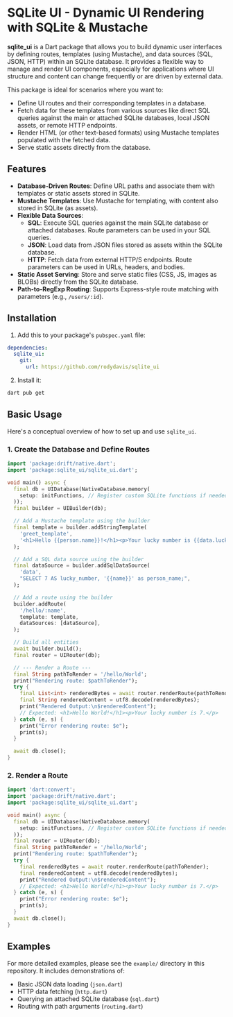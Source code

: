 # SQLite UI - Dynamic UI Rendering with SQLite & Mustache

**sqlite_ui** is a Dart package that allows you to build dynamic user interfaces by defining routes, templates (using Mustache), and data sources (SQL, JSON, HTTP) within an SQLite database. It provides a flexible way to manage and render UI components, especially for applications where UI structure and content can change frequently or are driven by external data.

This package is ideal for scenarios where you want to:

*   Define UI routes and their corresponding templates in a database.
*   Fetch data for these templates from various sources like direct SQL queries against the main or attached SQLite databases, local JSON assets, or remote HTTP endpoints.
*   Render HTML (or other text-based formats) using Mustache templates populated with the fetched data.
*   Serve static assets directly from the database.

## Features

*   **Database-Driven Routes**: Define URL paths and associate them with templates or static assets stored in SQLite.
*   **Mustache Templates**: Use Mustache for templating, with content also stored in SQLite (as assets).
*   **Flexible Data Sources**:
    *   **SQL**: Execute SQL queries against the main SQLite database or attached databases. Route parameters can be used in your SQL queries.
    *   **JSON**: Load data from JSON files stored as assets within the SQLite database.
    *   **HTTP**: Fetch data from external HTTP/S endpoints. Route parameters can be used in URLs, headers, and bodies.
*   **Static Asset Serving**: Store and serve static files (CSS, JS, images as BLOBs) directly from the SQLite database.
*   **Path-to-RegExp Routing**: Supports Express-style route matching with parameters (e.g., `/users/:id`).

## Installation

1.  Add this to your package's `pubspec.yaml` file:

```yaml
dependencies:
  sqlite_ui:
    git:
      url: https://github.com/rodydavis/sqlite_ui
```

2.  Install it:

```bash
dart pub get
```

## Basic Usage

Here's a conceptual overview of how to set up and use `sqlite_ui`.

### 1. Create the Database and Define Routes

```dart
import 'package:drift/native.dart';
import 'package:sqlite_ui/sqlite_ui.dart';

void main() async {
  final db = UIDatabase(NativeDatabase.memory(
    setup: initFunctions, // Register custom SQLite functions if needed
  ));
  final builder = UIBuilder(db);

  // Add a Mustache template using the builder
  final template = builder.addStringTemplate(
    'greet_template',
    '<h1>Hello {{person.name}}!</h1><p>Your lucky number is {{data.lucky_number}}.</p>',
  );

  // Add a SQL data source using the builder
  final dataSource = builder.addSqlDataSource(
    'data',
    "SELECT 7 AS lucky_number, '{{name}}' as person_name;",
  );

  // Add a route using the builder
  builder.addRoute(
    '/hello/:name',
    template: template,
    dataSources: [dataSource],
  );

  // Build all entities
  await builder.build();
  final router = UIRouter(db);

  // --- Render a Route ---
  final String pathToRender = '/hello/World';
  print("Rendering route: $pathToRender");
  try {
    final List<int> renderedBytes = await router.renderRoute(pathToRender, htmlEscapeValues: false);
    final String renderedContent = utf8.decode(renderedBytes);
    print("Rendered Output:\n$renderedContent");
    // Expected: <h1>Hello World!</h1><p>Your lucky number is 7.</p>
  } catch (e, s) {
    print("Error rendering route: $e");
    print(s);
  }

  await db.close();
}
```

### 2. Render a Route

```dart
import 'dart:convert';
import 'package:drift/native.dart';
import 'package:sqlite_ui/sqlite_ui.dart';

void main() async {
  final db = UIDatabase(NativeDatabase.memory(
    setup: initFunctions, // Register custom SQLite functions if needed
  ));
  final router = UIRouter(db);
  final String pathToRender = '/hello/World';
  print("Rendering route: $pathToRender");
  try {
    final renderedBytes = await router.renderRoute(pathToRender);
    final renderedContent = utf8.decode(renderedBytes);
    print("Rendered Output:\n$renderedContent");
    // Expected: <h1>Hello World!</h1><p>Your lucky number is 7.</p>
  } catch (e, s) {
    print("Error rendering route: $e");
    print(s);
  }
  await db.close();
}
```

## Examples

For more detailed examples, please see the `example/` directory in this repository. It includes demonstrations of:

*   Basic JSON data loading (`json.dart`)
*   HTTP data fetching (`http.dart`)
*   Querying an attached SQLite database (`sql.dart`)
*   Routing with path arguments (`routing.dart`)

